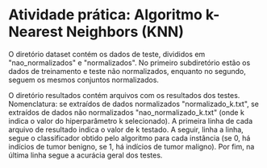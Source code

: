 # Atividade prática: Algoritmo k-Nearest Neighbors (KNN)

O diretório dataset contém os dados de teste, divididos em "nao_normalizados" e "normalizados". No primeiro subdiretório estão os dados de treinamento e teste não normalizados, enquanto no segundo, seguem os mesmos conjuntos normalizados.

O diretório resultados contém arquivos com os resultados dos testes. Nomenclatura: se extraídos de dados normalizados "normalizado_k.txt", se extraídos de dados não normalizados "nao_normalizado_k.txt" (onde k indica o valor do hiperparâmetro k selecionado). 
A primeira linha de cada arquivo de resultado indica o valor de k testado. A seguir, linha a linha, segue o classificador obtido pelo algoritmo para cada instância (se 0, há indícios de tumor benigno, se 1, há indícios de tumor maligno). Por fim, na última linha segue a acurácia geral dos testes.


